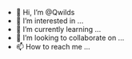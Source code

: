 - 👋 Hi, I’m @Qwilds
- 👀 I’m interested in ...
- 🌱 I’m currently learning ...
- 💞️ I’m looking to collaborate on ...
- 📫 How to reach me ...

<!---
Qwilds/Qwilds is a ✨ special ✨ repository because its `README.md` (this file) appears on your GitHub profile.
You can click the Preview link to take a look at your changes.
--->
